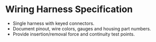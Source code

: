 # Wiring Harness Specification

- Single harness with keyed connectors.
- Document pinout, wire colors, gauges and housing part numbers.
- Provide insertion/removal force and continuity test points.
